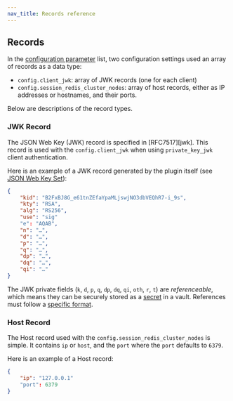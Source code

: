 ```yaml
---
nav_title: Records reference
---
```


## Records

In the [configuration parameter](/hub/kong-inc/openid-connect/configuration/) list, 
two configuration settings used an array of records as a data type:

- `config.client_jwk`: array of JWK records (one for each client)
- `config.session_redis_cluster_nodes`: array of host records, either as IP
addresses or hostnames, and their ports.

Below are descriptions of the record types.

### JWK Record

The JSON Web Key (JWK) record is specified in [RFC7517][jwk]. This record is used with the
`config.client_jwk` when using `private_key_jwk` client authentication.

Here is an example of a JWK record generated by the plugin itself (see [JSON Web Key Set](/hub/kong-inc/openid-connect/api/#json-web-key-set)):

```json
{
    "kid": "B2FxBJ8G_e61tnZEfaYpaMLjswjNO3dbVEQhR7-i_9s",
    "kty": "RSA",
    "alg": "RS256",
    "use": "sig"
    "e": "AQAB",
    "n": "…",
    "d": "…",
    "p": "…",
    "q": "…",
    "dp": "…",
    "dq": "…",
    "qi": "…"
}
```

The JWK private fields (`k`, `d`, `p`, `q`, `dp`, `dq`, `qi`, `oth`, `r`, `t`) are _referenceable_,
which means they can be securely stored as a
[secret](/gateway/latest/kong-enterprise/secrets-management/getting-started/)
in a vault. References must follow a [specific format](/gateway/latest/kong-enterprise/secrets-management/reference-format/).

### Host Record

The Host record used with the `config.session_redis_cluster_nodes` is simple.
It contains `ip` or `host`, and the `port` where the `port` defaults to `6379`.

Here is an example of a Host record:

```json
{
    "ip": "127.0.0.1"
    "port": 6379
}
```